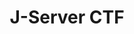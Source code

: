 ---
title: J-Server CTF
permalink: https://tryhackme.com/jr/jserver
layout: page
tags: FTP,HTTP,Privsec,Difficulty:Easy
---